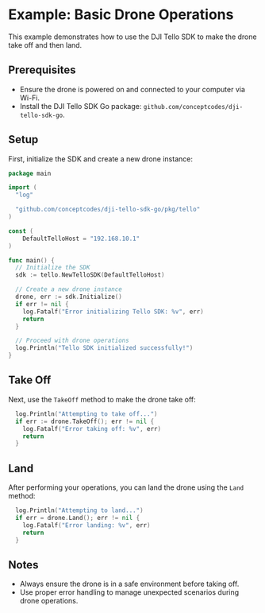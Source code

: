 # Example: Basic Drone Operations

This example demonstrates how to use the DJI Tello SDK to make the drone take off and then land.

## Prerequisites

- Ensure the drone is powered on and connected to your computer via Wi-Fi.
- Install the DJI Tello SDK Go package: `github.com/conceptcodes/dji-tello-sdk-go`.

## Setup

First, initialize the SDK and create a new drone instance:

```go
package main

import (
  "log"

  "github.com/conceptcodes/dji-tello-sdk-go/pkg/tello"
)

const (
	DefaultTelloHost = "192.168.10.1"
)

func main() {
  // Initialize the SDK
  sdk := tello.NewTelloSDK(DefaultTelloHost)

  // Create a new drone instance
  drone, err := sdk.Initialize()
  if err != nil {
    log.Fatalf("Error initializing Tello SDK: %v", err)
    return
  }

  // Proceed with drone operations
  log.Println("Tello SDK initialized successfully!")
}
```

## Take Off

Next, use the `TakeOff` method to make the drone take off:

```go
  log.Println("Attempting to take off...")
  if err := drone.TakeOff(); err != nil {
    log.Fatalf("Error taking off: %v", err)
    return
  }
```

## Land
After performing your operations, you can land the drone using the `Land` method:

```go
  log.Println("Attempting to land...")
  if err = drone.Land(); err != nil {
    log.Fatalf("Error landing: %v", err)
    return
  }
```

## Notes

- Always ensure the drone is in a safe environment before taking off.
- Use proper error handling to manage unexpected scenarios during drone operations.
